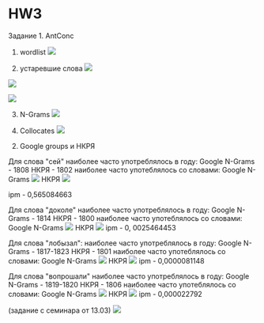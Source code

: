 # HW3
Задание 1. AntConc
1) wordlist
![](hw2.PNG)

2) устаревшие слова
![](fdo.PNG)

![](lomb.PNG)

![](lom2.PNG)

3) N-Grams
![](hw1.PNG)


4) Collocates
![](hw4.PNG)

2. Google groups и НКРЯ

Для слова "сей"
наиболее часто употреблялось в году:
Google N-Grams - 1808
НКРЯ - 1802
наиболее часто употеблялось со словами:
Google N-Grams  ![](gng1.png)
НКРЯ  ![](rk1.png)

ipm - 0,565084663

Для слова "доколе"
наиболее часто употреблялось в году:
Google N-Grams - 1814
НКРЯ - 1800
наиболее часто употеблялось со словами:
Google N-Grams ![](gng2.PNG)
НКРЯ ![](rk2.PNG)
ipm - 0, 0025464453

Для слова "лобызал":
наиболее часто употреблялось в году:
Google N-Grams - 1817-1823
НКРЯ - 1801
наиболее часто употеблялось со словами:
Google N-Grams  ![](gng3.PNG)
НКРЯ  ![](rk3.PNG)
ipm - 0,0000081148

Для слова "вопрошали"
наиболее часто употреблялось в году:
Google N-Grams - 1819-1820
НКРЯ - 1806
наиболее часто употеблялось со словами:
Google N-Grams ![](gng4.PNG)
НКРЯ  ![](rk4.PNG)
ipm - 0,000022792




(задание с семинара от 13.03)
![](rt.PNG)
